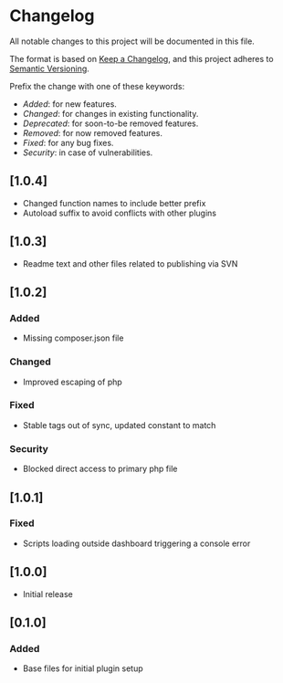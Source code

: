 # Changelog

All notable changes to this project will be documented in this file.

The format is based on [Keep a Changelog](https://keepachangelog.com/en/1.0.0/),
and this project adheres to [Semantic Versioning](https://semver.org/spec/v2.0.0.html).

Prefix the change with one of these keywords:

-   _Added_: for new features.
-   _Changed_: for changes in existing functionality.
-   _Deprecated_: for soon-to-be removed features.
-   _Removed_: for now removed features.
-   _Fixed_: for any bug fixes.
-   _Security_: in case of vulnerabilities.

## [1.0.4]

-   Changed function names to include better prefix
-   Autoload suffix to avoid conflicts with other plugins

## [1.0.3]

-   Readme text and other files related to publishing via SVN

## [1.0.2]

### Added

-   Missing composer.json file

### Changed

-   Improved escaping of php

### Fixed

-   Stable tags out of sync, updated constant to match

### Security

-   Blocked direct access to primary php file

## [1.0.1]

### Fixed

-   Scripts loading outside dashboard triggering a console error

## [1.0.0]

-   Initial release

## [0.1.0]

### Added

-   Base files for initial plugin setup
